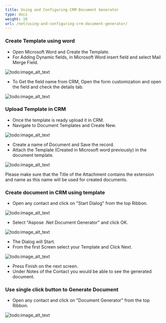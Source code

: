 ```yaml
---
title: Using and Configuring CRM Document Generator
type: docs
weight: 10
url: /net/using-and-configuring-crm-document-generator/
---
```


### Create Template using word

- Open Microsoft Word and Create the Template.
- For Adding Dynamic fields, in Microsoft Word insert field and select Mail Merge Field. 

![todo:image_alt_text](using-and-configuring-crm-document-generator_1)

- To Get the field name from CRM, Open the form customization and open the field and check the details tab. 

![todo:image_alt_text](using-and-configuring-crm-document-generator_2)

### Upload Template in CRM

- Once the template is ready upload it in CRM.
- Navigate to Document Templates and Create New. 

![todo:image_alt_text](using-and-configuring-crm-document-generator_3)

- Create a name of Document and Save the record.
- Attach the Template (Created in Microsoft word previously) in the document template. 

![todo:image_alt_text](using-and-configuring-crm-document-generator_4)


Please make sure that the Title of the Attachment contains the extension and name as this name will be used for created documents.

### Create document in CRM using template

- Open any contact and click on "Start Dialog" from the top Ribbon. 

![todo:image_alt_text](using-and-configuring-crm-document-generator_5)

- Select "Aspose .Net Document Generator" and click OK. 

![todo:image_alt_text](using-and-configuring-crm-document-generator_6)

- The Dialog will Start.
- From the first Screen select your Template and Click Next. 

![todo:image_alt_text](using-and-configuring-crm-document-generator_7)

- Press Finish on the next screen.
- Under Notes of the Contact you would be able to see the generated document.

### Use single click button to Generate Document

- Open any contact and click on "Document Generator" from the top Ribbon. 

![todo:image_alt_text](using-and-configuring-crm-document-generator_8)
